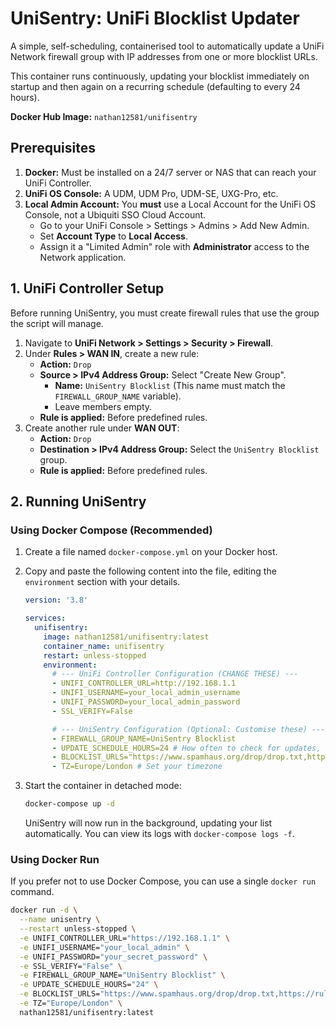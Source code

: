# UniSentry: UniFi Blocklist Updater

A simple, self-scheduling, containerised tool to automatically update a UniFi Network firewall group with IP addresses from one or more blocklist URLs.

This container runs continuously, updating your blocklist immediately on startup and then again on a recurring schedule (defaulting to every 24 hours).

**Docker Hub Image:** `nathan12581/unifisentry`

## Prerequisites

1.  **Docker:** Must be installed on a 24/7 server or NAS that can reach your UniFi Controller.
2.  **UniFi OS Console:** A UDM, UDM Pro, UDM-SE, UXG-Pro, etc.
3.  **Local Admin Account:** You **must** use a Local Account for the UniFi OS Console, not a Ubiquiti SSO Cloud Account.
    * Go to your UniFi Console > Settings > Admins > Add New Admin.
    * Set **Account Type** to **Local Access**.
    * Assign it a "Limited Admin" role with **Administrator** access to the Network application.

## 1. UniFi Controller Setup

Before running UniSentry, you must create firewall rules that use the group the script will manage.

1.  Navigate to **UniFi Network > Settings > Security > Firewall**.
2.  Under **Rules > WAN IN**, create a new rule:
    * **Action:** `Drop`
    * **Source > IPv4 Address Group:** Select "Create New Group".
        * **Name:** `UniSentry Blocklist` (This name must match the `FIREWALL_GROUP_NAME` variable).
        * Leave members empty.
    * **Rule is applied:** Before predefined rules.
3.  Create another rule under **WAN OUT**:
    * **Action:** `Drop`
    * **Destination > IPv4 Address Group:** Select the `UniSentry Blocklist` group.
    * **Rule is applied:** Before predefined rules.

## 2. Running UniSentry

### Using Docker Compose (Recommended)

1.  Create a file named `docker-compose.yml` on your Docker host.
2.  Copy and paste the following content into the file, editing the `environment` section with your details.

    ```yaml
    version: '3.8'

    services:
      unifisentry:
        image: nathan12581/unifisentry:latest
        container_name: unifisentry
        restart: unless-stopped
        environment:
          # --- UniFi Controller Configuration (CHANGE THESE) ---
          - UNIFI_CONTROLLER_URL=http://192.168.1.1
          - UNIFI_USERNAME=your_local_admin_username
          - UNIFI_PASSWORD=your_local_admin_password
          - SSL_VERIFY=False

          # --- UniSentry Configuration (Optional: Customise these) ---
          - FIREWALL_GROUP_NAME=UniSentry Blocklist
          - UPDATE_SCHEDULE_HOURS=24 # How often to check for updates, in hours.
          - BLOCKLIST_URLS="https://www.spamhaus.org/drop/drop.txt,https://rules.emergingthreats.net/fwrules/emerging-Block-IPs.txt,https://feodotracker.abuse.ch/downloads/ipblocklist.txt"
          - TZ=Europe/London # Set your timezone
    ```

3.  Start the container in detached mode:

    ```bash
    docker-compose up -d
    ```

    UniSentry will now run in the background, updating your list automatically. You can view its logs with `docker-compose logs -f`.

### Using Docker Run

If you prefer not to use Docker Compose, you can use a single `docker run` command.

```bash
docker run -d \
  --name unisentry \
  --restart unless-stopped \
  -e UNIFI_CONTROLLER_URL="https://192.168.1.1" \
  -e UNIFI_USERNAME="your_local_admin" \
  -e UNIFI_PASSWORD="your_secret_password" \
  -e SSL_VERIFY="False" \
  -e FIREWALL_GROUP_NAME="UniSentry Blocklist" \
  -e UPDATE_SCHEDULE_HOURS="24" \
  -e BLOCKLIST_URLS="https://www.spamhaus.org/drop/drop.txt,https://rules.emergingthreats.net/fwrules/emerging-Block-IPs.txt" \
  -e TZ="Europe/London" \
  nathan12581/unifisentry:latest